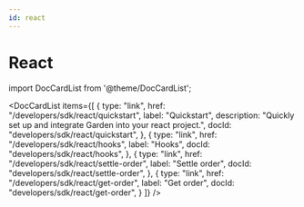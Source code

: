 ```yaml
---
id: react
---
```


# React

import DocCardList from '@theme/DocCardList';

<DocCardList
items={[
{
type: "link",
href: "/developers/sdk/react/quickstart",
label: "Quickstart",
description: "Quickly set up and integrate Garden into your react project.",
docId: "developers/sdk/react/quickstart",
},
{
type: "link",
href: "/developers/sdk/react/hooks",
label: "Hooks",
docId: "developers/sdk/react/hooks",
},
{
type: "link",
href: "/developers/sdk/react/settle-order",
label: "Settle order",
docId: "developers/sdk/react/settle-order",
},
{
type: "link",
href: "/developers/sdk/react/get-order",
label: "Get order",
docId: "developers/sdk/react/get-order",
}
]}
/>
